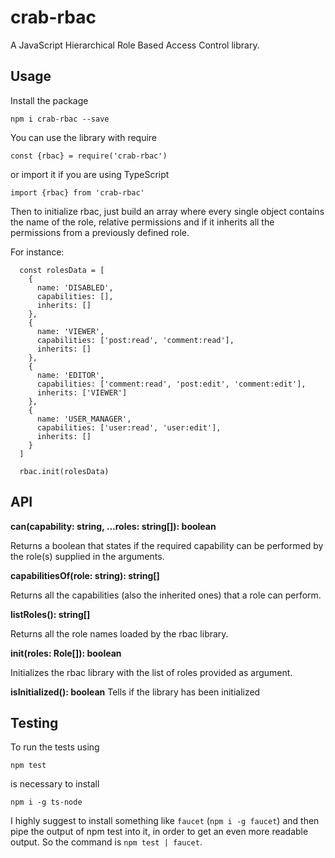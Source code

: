 # crab-rbac
A JavaScript Hierarchical Role Based Access Control library.

## Usage
Install the package

`npm i crab-rbac --save`

You can use the library with require

`const {rbac} = require('crab-rbac')`

or import it if you are using TypeScript

`import {rbac} from 'crab-rbac'`

Then to initialize rbac, just build an array where every single object contains the name of the role, relative permissions and if it inherits all the permissions from a previously defined role.

For instance:

```
  const rolesData = [
    {
      name: 'DISABLED',
      capabilities: [],
      inherits: []
    },
    {
      name: 'VIEWER',
      capabilities: ['post:read', 'comment:read'],
      inherits: []
    },
    {
      name: 'EDITOR',
      capabilities: ['comment:read', 'post:edit', 'comment:edit'],
      inherits: ['VIEWER']
    },
    {
      name: 'USER_MANAGER',
      capabilities: ['user:read', 'user:edit'],
      inherits: []
    }
  ]

  rbac.init(rolesData)
```

## API
**can(capability: string, ...roles: string[]): boolean**

Returns a boolean that states if the required capability can be performed by the role(s) supplied in the arguments.

**capabilitiesOf(role: string): string[]**

Returns all the capabilities (also the inherited ones) that a role can perform.

**listRoles(): string[]**

Returns all the role names loaded by the rbac library.

**init(roles: Role[]): boolean**

Initializes the rbac library with the list of roles provided as argument.

**isInitialized(): boolean**
Tells if the library has been initialized

## Testing
To run the tests using

`npm test`

is necessary to install

`npm i -g ts-node`

I highly suggest to install something like `faucet` (`npm i -g faucet`) and then pipe the output of npm test into it, in order to get an even more readable output. So the command is `npm test | faucet`.
